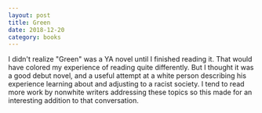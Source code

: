 ```yaml
---
layout: post
title: Green
date: 2018-12-20
category: books
---
```


I didn't realize "Green" was a YA novel until I finished reading it. That would have colored my experience of reading quite differently. But I thought it was a good debut novel, and a useful attempt at a white person describing his experience learning about and adjusting to a racist society. I tend to read more work by nonwhite writers addressing these topics so this made for an interesting addition to that conversation. 